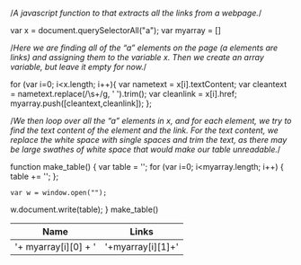 /*A javascript function to that extracts all the links from a webpage.*/


var x = document.querySelectorAll("a");
var myarray = []

/*Here we are finding all of the “a” elements on the page (a elements are links) and assigning them to the variable x. Then we create an array variable, but leave it empty for now.*/

for (var i=0; i<x.length; i++){
var nametext = x[i].textContent;
var cleantext = nametext.replace(/\s+/g, ' ').trim();
var cleanlink = x[i].href;
myarray.push([cleantext,cleanlink]);
};

/*We then loop over all the “a” elements in x, and for each element, we try to find the text content of the element and the link. For the text content, we replace the white space with single spaces and trim the text, as there may be large swathes of white space that would make our table unreadable.*/


function make_table() {
    var table = '<table><thead><th>Name</th><th>Links</th></thead><tbody>';
   for (var i=0; i<myarray.length; i++) {
            table += '<tr><td>'+ myarray[i][0] + '</td><td>'+myarray[i][1]+'</td></tr>';
    };
 
    var w = window.open("");
w.document.write(table); 
}
make_table()

